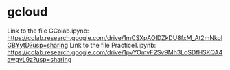 # gcloud
Link to the file GColab.ipynb:
https://colab.research.google.com/drive/1mCSXpAOlDZkDU8fxM_At2mNkoIGBYytD?usp=sharing
Link to the file Practice1.ipynb:
https://colab.research.google.com/drive/1pvYOmvF2Sv9Mh3LoSDfHSKQA4awgvL9z?usp=sharing
